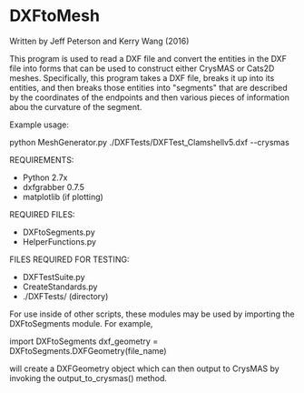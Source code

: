 # DXFtoMesh
Written by Jeff Peterson and Kerry Wang (2016)

This program is used to read a DXF file and convert the entities in the DXF file
into forms that can be used to construct either CrysMAS or Cats2D meshes.
Specifically, this program takes a DXF file, breaks it up into its entities, and
then breaks those entities into "segments" that are described by the coordinates
of the endpoints and then various pieces of information abou the curvature of
the segment.

Example usage:

python MeshGenerator.py ./DXFTests/DXFTest_Clamshellv5.dxf --crysmas

REQUIREMENTS:
- Python 2.7x
- dxfgrabber 0.7.5
- matplotlib (if plotting)

REQUIRED FILES:
- DXFtoSegments.py
- HelperFunctions.py

FILES REQUIRED FOR TESTING:
- DXFTestSuite.py
- CreateStandards.py
- ./DXFTests/ (directory)

For use inside of other scripts, these modules may be used by importing the
DXFtoSegments module. For example,

import DXFtoSegments
dxf_geometry = DXFtoSegments.DXFGeometry(file_name)

will create a DXFGeometry object which can then output to CrysMAS by invoking
the output_to_crysmas() method.
